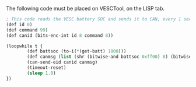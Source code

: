 The following code must be placed on VESCTool, on the LISP tab.

```lisp
; This code reads the VESC battery SOC and sends it to CAN, every 1 second
(def id 0)
(def command 99)
(def canid (bits-enc-int id 8 command 8))

(loopwhile t {
        (def battsoc (to-i(*(get-batt) 1000)))
        (def canmsg (list (shr (bitwise-and battsoc 0xff00) 8) (bitwise-and battsoc 0xFF)))
        (can-send-eid canid canmsg)
        (timeout-reset)
        (sleep 1.0)
})
```